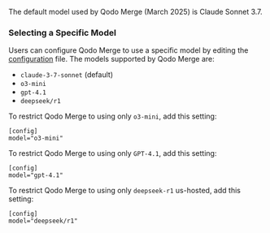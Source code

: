 
The default model used by Qodo Merge (March 2025) is Claude Sonnet 3.7.

### Selecting a Specific Model

Users can configure Qodo Merge to use a specific model by editing the [configuration](https://qodo-merge-docs.qodo.ai/usage-guide/configuration_options/) file.
The models supported by Qodo Merge are:

- `claude-3-7-sonnet` (default)
- `o3-mini`
- `gpt-4.1`
- `deepseek/r1`

To restrict Qodo Merge to using only `o3-mini`, add this setting:
```
[config]
model="o3-mini"
```

To restrict Qodo Merge to using only `GPT-4.1`, add this setting:
```
[config]
model="gpt-4.1"
```

To restrict Qodo Merge to using only `deepseek-r1` us-hosted, add this setting:
```
[config]
model="deepseek/r1"
```


